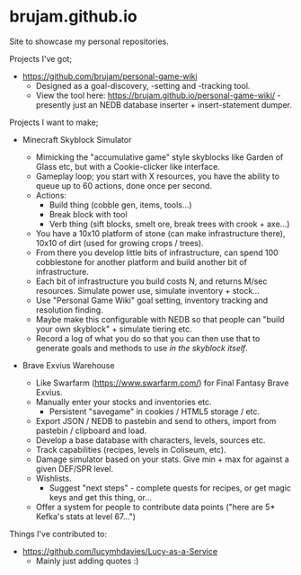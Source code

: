 # brujam.github.io

Site to showcase my personal repositories.

Projects I've got;
* https://github.com/brujam/personal-game-wiki
  * Designed as a goal-discovery, -setting and -tracking tool.
  * View the tool here: https://brujam.github.io/personal-game-wiki/ - presently just an NEDB database inserter + insert-statement dumper.
  
Projects I want to make;

* Minecraft Skyblock Simulator
  * Mimicking the "accumulative game" style skyblocks like Garden of Glass etc, but with a Cookie-clicker like interface.
  * Gameplay loop; you start with X resources, you have the ability to queue up to 60 actions, done once per second.
  * Actions:
    * Build thing (cobble gen, items, tools...)
    * Break block with tool
    * Verb thing (sift blocks, smelt ore, break trees with crook + axe...)
  * You have a 10x10 platform of stone (can make infrastructure there), 10x10 of dirt (used for growing crops / trees).
  * From there you develop little bits of infrastructure, can spend 100 cobblestone for another platform and build another bit of infrastructure.
  * Each bit of infrastructure you build costs N, and returns M/sec resources. Simulate power use, simulate inventory + stock...
  * Use "Personal Game Wiki" goal setting, inventory tracking and resolution finding.
  * Maybe make this configurable with NEDB so that people can "build your own skyblock" + simulate tiering etc.
  * Record a log of what you do so that you can then use that to generate goals and methods to use *in the skyblock itself*.

* Brave Exvius Warehouse
  * Like Swarfarm (https://www.swarfarm.com/) for Final Fantasy Brave Exvius.
  * Manually enter your stocks and inventories etc.
    * Persistent "savegame" in cookies / HTML5 storage / etc.
  * Export JSON / NEDB to pastebin and send to others, import from pastebin / clipboard and load.
  * Develop a base database with characters, levels, sources etc.
  * Track capabilities (recipes, levels in Coliseum, etc).
  * Damage simulator based on your stats. Give min + max for against a given DEF/SPR level.
  * Wishlists.
    * Suggest "next steps" - complete quests for recipes, or get magic keys and get this thing, or...
  * Offer a system for people to contribute data points ("here are 5* Kefka's stats at level 67...")

Things I've contributed to:
* https://github.com/lucymhdavies/Lucy-as-a-Service
  * Mainly just adding quotes :)
